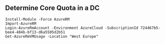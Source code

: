 

## Determine Core Quota in a DC 

```
Install-Module -Force AzureRM
Import-AzureRM
Login-AzureRmAccount -Environment AzureCloud -SubscriptionId 724467b5-bee4-484b-bf13-d6a5505d2b51
Get-AzureRmVMUsage -Location "West Europe"
```

